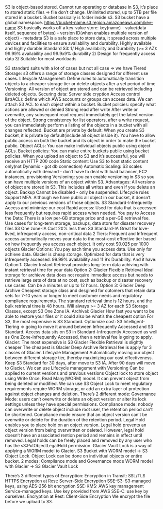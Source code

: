 S3 is object-based stored.
Cannot run operating or database in S3, it’s place to stored static files => file don’t change.
Unlimited stored, up to 5TB per file stored in a bucket.
Bucket basically is folder inside s3.
S3 bucket have a global namespace.
https://bucket-name.s3.region.amazoneaws.com/key-name
S3 basically works off a key-value store:
key(name) - value(data itself, sequence of bytes) - version ID(when enables multiple version of object) - metadata
S3 is a safe place to store data, it spread across multiple devices and facilities to ensure availability and durability.
Highly available and highly durable
Standard S3:
1/ High availability and Durability (>= 3 AZ): 99.99% availability and 99.9x9% durability
2/ Design for frequently access data
3/ Suitable for most workloads

S3 standard suits with a lot of cases but not all case => we have 
Tiered Storage: s3 offers a range of storage classes designed for different use cases.
Lifecycle Management: Define rules to automatically transition objects to a cheaper storage tier or delete objects after a set period of time 
Versioning: All version of object are stored and can be retrieved including deleted objects.
Securing data:
Server side cryption
Access control list(ACL): define which AWS accounts or groups can access data. We can attach S3 ACL to each object within a bucket.
Bucket policies: specify what actions are allowed or denied
Strong read after write
After write or overwrite, any subsequent read request immediately get the latest version of the object.
Strong consistency for list operators, after a write request, you can immediately perform a listing of the objects in a bucket with all changes reflected.
Bucket are private by default: When you create S3 bucket, it is private by default(include all object inside it). You have to allow public access on both the bucket and its object in order to make the bucket public.
Object ACLs: You can make individual objects public using object ACLs.
Bucket policies: You can make entire buckets public using bucket policies.
When you upload an object to S3 and it’s successful, you will receive an HTTP 200 code
Static content: Use S3 to host static content only(not Dynamic - got db connection)
Automatic Scaling: S3 scales automatically with demand - don’t have to deal with load balancer, EC2 instances, provisioning
Versioning: you can enable versioning in S3 so you can have multiple versions of an object within S3.
Advantages:
All versions of object are stored in S3. This includes all writes and even if you delete an object.
Backup
Cannot be disabled - only be suspended.
Lifecycle rules
Support MFA.
Although we have public all object in our bucket, it doesn’t apply to our previous versions of those objects.
S3 Standard-Infrequently Access and minimize our cost
Rapid access: Used for data that is accessed less frequently but requires rapid access when needed.
You pay to Access the Data: There is a low per-GB storage price and a per-GB retrieval fee.
Use cases for long-term storage, backups, data store for disaster recovery files 
S3 One zone-IA
Cost 20% less then S3 Standard-IA
Great for love-lived, infrequently access, non-critical data
2 Tiers:
Frequent and Infrequent access automatically moves your data to the most-cost effective tier based on how frequently you access each object.
It only cost $0.025 per 1000 objects
Glacier Options:
You pay each time you access data.
Use only for achieve data.
Glacier is cheap storage.
Optimized for data that is very infrequently accessed.
99.99% availability and 11 9’s Durability.
And it have:
Option 1: Glacier Instant Retrieval provides long-term data achiving with instant retrieval time for your data
Option 2: Glacier Flexible Retrieval Ideal storage for archieve data does not require immediate access but needs to retrieve large sets of data at no cost, such as backup or disaster recovery use cases. Can be a minutes or up to 12 hours.
Option 3: Glacier Deep Archive Cheapest storage class and desgined for cútomers that retain data sets for 7-10 years or longer to meet customer needs and regulatory compliance requirements. The standard retrieval time is 12 hours, and the bulk retrieval time is 48 hours.
Will always >= 3 AZ for each S3 Storage Classes, except S3 One Zone IA.
Archival: Glacier
How fast you want to be able to restore your files or it could also be what’s the cheapest option
For S3, the most expensive is S3 Standard.
Optiomize cost: S3 Intelligent-Tiering => going to move it around between Infrequently Accessed and S3 Standard.
Access data sits on S3 in Standard-Infrequently Accessed as well as One Zone-Infrequently Accessed, then a retrieval fee is going to apply.
Glacier:
The most expensive is S3 Glacier
Flexible Retrieval is slightly cheaper
The cheapest is Glacier Deep Archive
Retrieval fee is apply for 3 classes of Glacier.
Lifecycle Management
Automatically moving our object between different storage tier, thereby maximizing our cost effectiveness.
Keep S3 Standard for 30 days, after move to S3 IA. After 90 days will move to Glacier.
We can use Lifecycle management with Versioning
Can be applied to current versions and previous versions
Object lock to store object using Write Once, Read Many(WORM) model. It can prevent object from being deleted or modified.
We can use S3 Object Lock to meet regulatory requirements require WORM storage, or add an extra layer of protection against object changes and deletion.
There’s 2 different mode:
Governance Mode: users can’t overwrite or delete an object version or alter its lock settings unless they have special permissions.
Compliance mode: nobody can overwrite or delete object include root user, the retention period can’t be shortened. Compliance mode ensure that an object version can’t be overwrite or delete for the duration of the retention period.
Legal Hold enables you to place hold on an object version. Legal hold prevents an object version from being overwritten or deleted. However, legal hold doesn’t have an associated rention period and remains in effect until removed. Legal holds can be freely placed and removed by any user who has the s3:PutObjectLegalHold permission.
Glacier Vault Lock is a way of applying a WORM model to Glacier.
S3 Bucket with WORM model -> S3 Object Lock.
Object Lock can be done on individual objects or entire bucket.
2 modes: Compliance mode and Governance mode
WORM model with Glacier -> S3 Glacier Vault Lock

There’s 3 different types of Encryption:
Encryption in Transit:
SSL/TLS
HTTPS
Encryption at Rest: Server-Side Encryption
SSE-S3: S3-managed keys, using AES-256 bit encryption
SSE-KMS: AWS key management Service-managed keys. Use key provided from AWS
SSE-C: use key by ourselves.
Encryption at Rest: Client-Side Encryption
We encrypt the file before we upload to S3.
